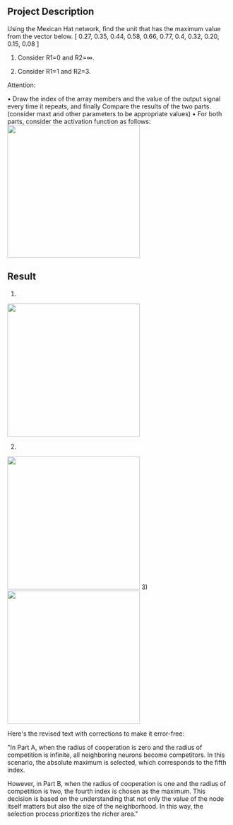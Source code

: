 ## Project Description

Using the Mexican Hat network, find the unit that has the maximum value from the vector below.
[ 0.27, 0.35, 0.44, 0.58, 0.66, 0.77, 0.4, 0.32, 0.20, 0.15, 0.08 ]

1) Consider R1=0 and R2=∞.

2) Consider R1=1 and R2=3.

Attention:

• Draw the index of the array members and the value of the output signal every time it repeats, and finally
Compare the results of the two parts. (consider maxt and other parameters to be appropriate values)
• For both parts, consider the activation function as follows:
<img src="https://github.com/masoudrahimi39/Machine-Learning-Hands-On-Projects/assets/65596290/129c0255-1fa6-4ec9-b2d5-88d172b9d0b5" width="300">

## Result

1) 

<img src="https://github.com/masoudrahimi39/Machine-Learning-Hands-On-Projects/assets/65596290/f6278e2c-7a5b-4676-85d3-190138a51450" width="300">

2) 
<img src="https://github.com/masoudrahimi39/Machine-Learning-Hands-On-Projects/assets/65596290/b711ae13-634a-4814-b7b2-fc9620735441" width="300">
3)
<img src="https://github.com/masoudrahimi39/Machine-Learning-Hands-On-Projects/assets/65596290/3f073375-3863-4e18-a816-a7a99223b21a" width="300">

Here's the revised text with corrections to make it error-free:

"In Part A, when the radius of cooperation is zero and the radius of competition is infinite, all neighboring neurons become competitors. In this scenario, the absolute maximum is selected, which corresponds to the fifth index.

However, in Part B, when the radius of cooperation is one and the radius of competition is two, the fourth index is chosen as the maximum. This decision is based on the understanding that not only the value of the node itself matters but also the size of the neighborhood. In this way, the selection process prioritizes the richer area."
